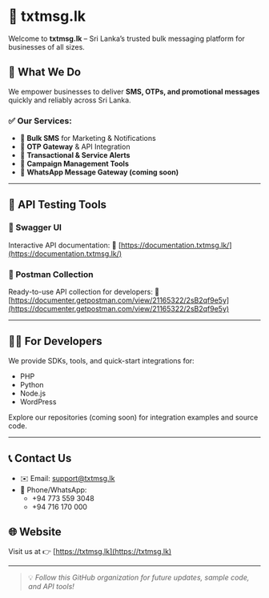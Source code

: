 # 📱 txtmsg.lk

Welcome to **txtmsg.lk** – Sri Lanka’s trusted bulk messaging platform for businesses of all sizes.

## 🚀 What We Do

We empower businesses to deliver **SMS, OTPs, and promotional messages** quickly and reliably across Sri Lanka.

### ✅ Our Services:
- 🔹 **Bulk SMS** for Marketing & Notifications
- 🔹 **OTP Gateway** & API Integration
- 🔹 **Transactional & Service Alerts**
- 🔹 **Campaign Management Tools**
- 🔹 **WhatsApp Message Gateway (coming soon)**

---

## 🧪 API Testing Tools

### 🔹 Swagger UI
Interactive API documentation:
📎 [https://documentation.txtmsg.lk/](https://documentation.txtmsg.lk/)

### 🔹 Postman Collection
Ready-to-use API collection for developers:
📎 [https://documenter.getpostman.com/view/21165322/2sB2qf9e5y](https://documenter.getpostman.com/view/21165322/2sB2qf9e5y)

---

## 🧑‍💻 For Developers

We provide SDKs, tools, and quick-start integrations for:

- PHP
- Python
- Node.js
- WordPress

Explore our repositories (coming soon) for integration examples and source code.

---

## 📞 Contact Us

- ✉️ Email: [support@txtmsg.lk](mailto:support@txtmsg.lk)
- 📱 Phone/WhatsApp:
  - +94 773 559 3048
  - +94 716 170 000

## 🌐 Website

Visit us at 👉 [https://txtmsg.lk](https://txtmsg.lk)

---

> 💡 _Follow this GitHub organization for future updates, sample code, and API tools!_
